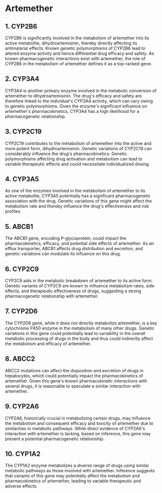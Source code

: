 # Artemether

## 1. CYP2B6
CYP2B6 is significantly involved in the metabolism of artemether into its active metabolite, dihydroartemisinin, thereby directly affecting its antimalarial effects. Known genetic polymorphisms of CYP2B6 lead to altered enzyme activity and hence differential drug efficacy and safety. As known pharmacogenetic interactions exist with artemether, the role of CYP2B6 in the metabolism of artemether defines it as a top-ranked gene.

## 2. CYP3A4
CYP3A4 is another primary enzyme involved in the metabolic conversion of artemether to dihydroartemisinin. The drug's efficacy and safety are therefore linked to the individual's CYP3A4 activity, which can vary owing to genetic polymorphisms. Given the enzyme's significant influence on artemether's pharmacokinetics, CYP3A4 has a high likelihood for a pharmacogenetic relationship.

## 3. CYP2C19
CYP2C19 contributes to the metabolism of artemether into the active and more potent form, dihydroartemisinin. Genetic variations of CYP2C19 can considerably influence the drug's pharmacokinetics. Genetic polymorphisms affecting drug activation and metabolism can lead to variable therapeutic effects and could necessitate individualized dosing.

## 4. CYP3A5
As one of the enzymes involved in the metabolism of artemether to its active metabolite, CYP3A5 potentially has a significant pharmacogenetic association with the drug. Genetic variations of this gene might affect the metabolism rate and thereby influence the drug's effectiveness and risk profiles.

## 5. ABCB1
The ABCB1 gene, encoding P-glycoprotein, could impact the pharmacokinetics, efficacy, and potential side effects of artemether. As an efflux transporter, ABCB1 affects drug distribution and excretion, and genetic variations can modulate its influence on this drug.

## 6. CYP2C9
CYP2C9 aids in the metabolic breakdown of artemether to its active form. Genetic variants of CYP2C9 are known to influence metabolism rates, side effects, and therapeutic effectiveness of drugs, suggesting a strong pharmacogenetic relationship with artemether.

## 7. CYP2D6
The CYP2D6 gene, while it does not directly metabolize artemether, is a key cytochrome P450 enzyme in the metabolism of many other drugs. Genetic variations in this gene could potentially lead to variability in the overall metabolic processing of drugs in the body and thus could indirectly affect the metabolism and efficacy of artemether.

## 8. ABCC2
ABCC2 mutations can affect the disposition and excretion of drugs in hepatocytes, which could potentially impact the pharmacokinetics of artemether. Given this gene's known pharmacokinetic interactions with several drugs, it is reasonable to speculate a similar interaction with artemether.

## 9. CYP2A6
CYP2A6, historically crucial in metabolizing certain drugs, may influence the metabolism and consequent efficacy and toxicity of artemether due to similarities in metabolic pathways. While direct evidence of CYP2A6's interaction with artemether is lacking, based on inference, this gene may present a potential pharmacogenetic relationship.

## 10. CYP1A2
The CYP1A2 enzyme metabolizes a diverse range of drugs using similar metabolic pathways as those involved with artemether. Inference suggests that variants of this gene may potentially affect the metabolism and pharmacokinetics of artemether, leading to variable therapeutic and adverse effects.

